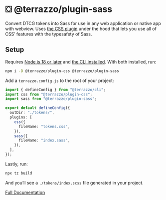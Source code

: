 # ⛋ @terrazzo/plugin-sass

Convert DTCG tokens into Sass for use in any web application or native app with webview. Uses [the CSS plugin](/docs/integrations/css) under the hood that lets you use all of CSS’ features with the typesafety of Sass.

## Setup

Requires [Node.js 18 or later](https://nodejs.org) and [the CLI installed](https://terrazzo.app/docs/cli). With both installed, run:

```sh
npm i -D @terrazzo/plugin-css @terrazzo/plugin-sass
```

Add a `terrazzo.config.js` to the root of your project:

```ts
import { defineConfig } from "@terrazzo/cli";
import css from "@terrazzo/plugin-css";
import sass from "@terrazzo/plugin-sass";

export default defineConfig({
  outDir: "./tokens/",
  plugins: [
    css({
      fileName: "tokens.css",
    }),
    sass({
      fileName: "index.sass",
    }),
  ],
});
```

Lastly, run:

```sh
npx tz build
```

And you’ll see a `./tokens/index.scss` file generated in your project.

[Full Documentation](https://terrazzo.app/docs/integrations/sass)

